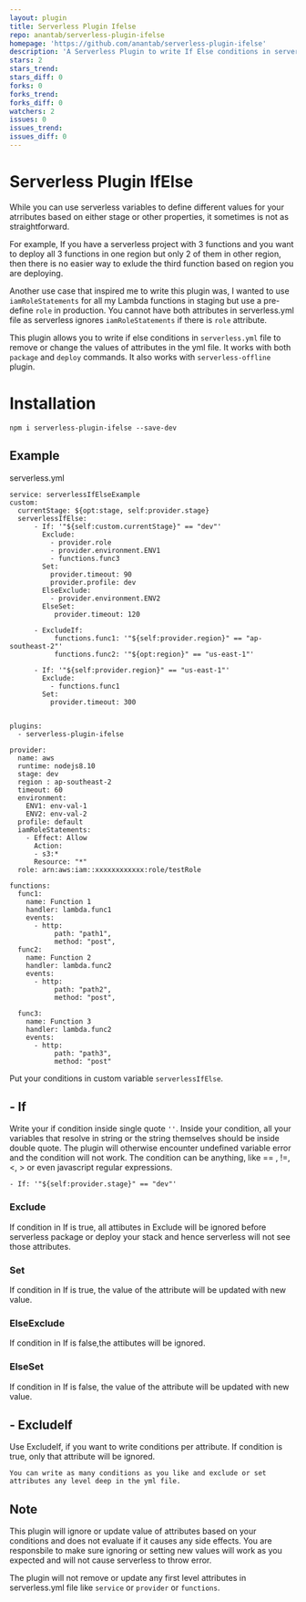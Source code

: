 ```yaml
---
layout: plugin
title: Serverless Plugin Ifelse
repo: anantab/serverless-plugin-ifelse
homepage: 'https://github.com/anantab/serverless-plugin-ifelse'
description: 'A Serverless Plugin to write If Else conditions in serverless YAML file'
stars: 2
stars_trend: 
stars_diff: 0
forks: 0
forks_trend: 
forks_diff: 0
watchers: 2
issues: 0
issues_trend: 
issues_diff: 0
---
```



# Serverless Plugin IfElse
While you can use serverless variables to define different values for your atrributes based on either stage or other properties, it sometimes is not as straightforward. 

For example, If you have a serverless project with 3 functions and you want to deploy all 3 functions in one region but only 2 of them in other region, then there is no easier way to exlude the third function based on region you are deploying.

Another use case that inspired me to write this plugin was, I wanted to use ```iamRoleStatements``` for all my Lambda functions in staging but use a pre-define ```role``` in production. You cannot have both attributes in serverless.yml file as serverless ignores ```iamRoleStatements``` if there is ```role``` attribute.

This plugin allows you to write if else conditions in ```serverless.yml``` file to remove or change the values of attributes in the yml file. It works with both ```package``` and ```deploy``` commands. It also works with ```serverless-offline``` plugin.


# Installation
```npm i serverless-plugin-ifelse --save-dev```

## Example
serverless.yml
```
service: serverlessIfElseExample
custom:
  currentStage: ${opt:stage, self:provider.stage}  
  serverlessIfElse:
      - If: '"${self:custom.currentStage}" == "dev"'
        Exclude: 
          - provider.role
          - provider.environment.ENV1
          - functions.func3
        Set:
          provider.timeout: 90
          provider.profile: dev
        ElseExclude:
          - provider.environment.ENV2
        ElseSet:
           provider.timeout: 120

      - ExcludeIf: 
           functions.func1: '"${self:provider.region}" == "ap-southeast-2"'
           functions.func2: '"${opt:region}" == "us-east-1"'

      - If: '"${self:provider.region}" == "us-east-1"'
        Exclude: 
          - functions.func1
        Set:
          provider.timeout: 300


plugins:
  - serverless-plugin-ifelse
  
provider:
  name: aws
  runtime: nodejs8.10
  stage: dev
  region : ap-southeast-2
  timeout: 60
  environment:
    ENV1: env-val-1
    ENV2: env-val-2 
  profile: default
  iamRoleStatements:
    - Effect: Allow
      Action:
      - s3:*
      Resource: "*"
  role: arn:aws:iam::xxxxxxxxxxxx:role/testRole       
 
functions:
  func1:
    name: Function 1
    handler: lambda.func1
    events:
      - http: 
           path: "path1",
           method: "post",
  func2:
    name: Function 2
    handler: lambda.func2
    events:
      - http: 
           path: "path2",
           method: "post",

  func3:
    name: Function 3
    handler: lambda.func2
    events:
      - http: 
           path: "path3",
           method: "post" 
```

Put your conditions in custom variable ```serverlessIfElse```.

## - If
 Write your if condition inside single quote ```''```. Inside your condition, all your variables that resolve in string or the string themselves should be inside double quote. The plugin will otherwise encounter undefined variable error and the condition will not work. The condition can be anything, like == , !=, <, > or even javascript regular expressions. 

```- If: '"${self:provider.stage}" == "dev"'```

### Exclude 
If condition in If is true, all attibutes in Exclude will be ignored before serverless package or deploy your stack and hence serverless will not see those attributes.

### Set 
If condition in If is true, the value of the attribute will be updated with new value.

### ElseExclude 
If condition in If is false,the attibutes will be ignored.

### ElseSet 
If condition in If is false, the value of the attribute will be updated with new value.

## - ExcludeIf
Use ExcludeIf, if you want to write conditions per attribute. If condition is true, only that attribute will be ignored.


```You can write as many conditions as you like and exclude or set attributes any level deep in the yml file.```

## Note
This plugin will ignore or update value of attributes based on your conditions and does not evaluate if it causes any side effects. You are responsbile to make sure ignoring or setting new values will work as you expected and will not cause serverless to throw error. 

The plugin will not remove or update any first level attributes in serverless.yml file  like ```service``` or ```provider``` or ```functions```.
